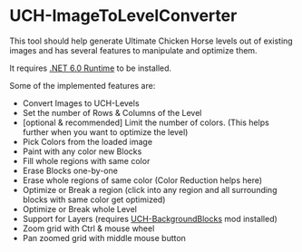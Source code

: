 # UCH-ImageToLevelConverter

This tool should help generate Ultimate Chicken Horse levels out of existing images and has several features to manipulate and optimize them.

It requires [.NET 6.0 Runtime](https://dotnet.microsoft.com/en-us/download/dotnet/6.0/runtime) to be installed.

Some of the implemented features are:
- Convert Images to UCH-Levels
- Set the number of Rows & Columns of the Level
- [optional & recommended] Limit the number of colors. (This helps further when you want to optimize the level)
- Pick Colors from the loaded image
- Paint with any color new Blocks
- Fill whole regions with same color
- Erase Blocks one-by-one
- Erase whole regions of same color (Color Reduction helps here)
- Optimize or Break a region (click into any region and all surrounding blocks with same color get optimized)
- Optimize or Break whole Level
- Support for Layers (requires [UCH-BackgroundBlocks](https://github.com/batram/UCH-BackgroundBlocks) mod installed)
- Zoom grid with Ctrl & mouse wheel
- Pan zoomed grid with middle mouse button